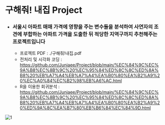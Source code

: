# 구해줘! 내집 Project

- ### 서울시 아파트 매매 가격에 영향을 주는 변수들을 분석하여 사연자의 조견에 부합하는 아파트 가격을 도출한 뒤 적당한 지역구까지 추천해주는 프로젝트입니다
  - 프로젝트 PDF : ./구해줘!내집.pdf
  - 전처리 및 시각화 코딩 : https://github.com/Junjaee/Project/blob/main/%EC%84%9C%EC%9A%B8%EC%8B%9C%20%EC%95%84%ED%8C%8C%ED%8A%B8%20%EB%A7%A4%EB%A7%A4%EA%B0%80%EA%B2%A9%20%EC%A0%84%EC%B2%98%EB%A6%AC.html
  - R을 이용한 회귀분석 : https://github.com/Junjaee/Project/blob/main/%EC%84%9C%EC%9A%B8%EC%8B%9C%20%EC%95%84%ED%8C%8C%ED%8A%B8%20%EB%A7%A4%EB%A7%A4%EA%B0%80%EA%B2%A9%20%ED%9A%8C%EA%B7%80%EB%B6%84%EC%84%9D.html

![1](https://user-images.githubusercontent.com/79733466/126157626-d1993013-d8a1-40d5-980a-147a3ae4d861.png)
